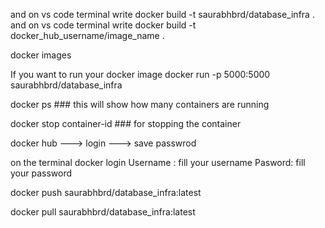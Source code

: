 and on vs code terminal write docker build -t saurabhbrd/database_infra . 
and on vs code terminal write docker build -t docker_hub_username/image_name .

<!-- if you want to see your all images  -->
docker images 

If you want to run your docker image 
docker run -p 5000:5000 saurabhbrd/database_infra 


docker ps    ### this will show how many  containers are running 

docker stop container-id  ### for stopping the container 

docker hub ---> login ---> save passwrod 

on the terminal 
docker login 
Username : fill your username
Pasword: fill your password 

docker push saurabhbrd/database_infra:latest

docker pull saurabhbrd/database_infra:latest



